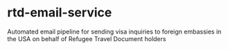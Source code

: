# rtd-email-service
Automated email pipeline for sending visa inquiries to foreign embassies in the USA on behalf of Refugee Travel Document holders
